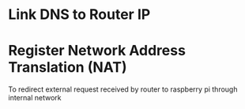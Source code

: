 # Link DNS to Router IP

# Register Network Address Translation (NAT) 
To redirect external request received by router to raspberry pi through internal network


